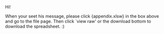 Hi!

When your seet his message, please click {appendix.xlsw} in the box above and go to the file page. Then click `view raw' or the download bottom to download the spreadsheet. :)
